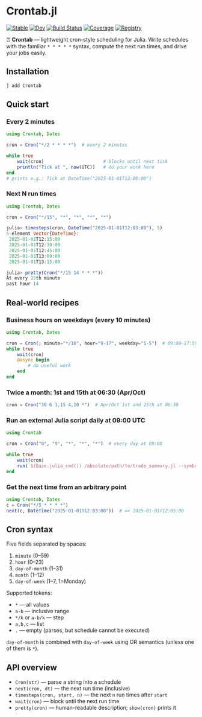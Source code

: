 # Crontab.jl

[![Stable](https://img.shields.io/badge/docs-stable-blue.svg)](https://bhftbootcamp.github.io/Crontab.jl/stable/)
[![Dev](https://img.shields.io/badge/docs-dev-blue.svg)](https://bhftbootcamp.github.io/Crontab.jl/dev/)
[![Build Status](https://github.com/bhftbootcamp/Crontab.jl/actions/workflows/Coverage.yml/badge.svg?branch=master)](https://github.com/bhftbootcamp/Crontab.jl/actions/workflows/Coverage.yml?query=branch%3Amaster)
[![Coverage](https://codecov.io/gh/bhftbootcamp/Crontab.jl/branch/master/graph/badge.svg)](https://codecov.io/gh/bhftbootcamp/Crontab.jl)
[![Registry](https://img.shields.io/badge/registry-Green-green)](https://github.com/bhftbootcamp/Green)

⏰ **Crontab** — lightweight cron-style scheduling for Julia. Write schedules with the familiar `* * * * *` syntax, compute the next run times, and drive your jobs easily.

## Installation

```julia
] add Crontab
```

## Quick start

### Every 2 minutes
```julia
using Crontab, Dates

cron = Cron("*/2 * * * *")  # every 2 minutes

while true
    wait(cron)                      # blocks until next tick
    println("Tick at ", now(UTC))   # do your work here
end
# prints e.g.: Tick at DateTime("2025-01-01T12:00:00")
```

### Next N run times
```julia
using Crontab, Dates

cron = Cron("*/15", "*", "*", "*", "*")

julia> timesteps(cron, DateTime("2025-01-01T12:03:00"), 5)
5-element Vector{DateTime}:
 2025-01-01T12:15:00
 2025-01-01T12:30:00
 2025-01-01T12:45:00
 2025-01-01T13:00:00
 2025-01-01T13:15:00
```

```julia
julia> pretty(Cron("*/15 14 * * *"))
At every 15th minute
past hour 14
```

## Real‑world recipes

### Business hours on weekdays (every 10 minutes)
```julia
using Crontab, Dates

cron = Cron(; minute="*/10", hour="9-17", weekday="1-5")  # 09:00–17:59, Mon–Fri
while true
    wait(cron)
    @async begin
        # do useful work
    end
end
```

### Twice a month: 1st and 15th at 06:30 (Apr/Oct)
```julia
cron = Cron("30 6 1,15 4,10 *")  # Apr/Oct 1st and 15th at 06:30
```

### Run an external Julia script daily at 09:00 UTC
```julia
using Crontab

cron = Cron("0", "9", "*", "*", "*")  # every day at 09:00

while true
    wait(cron)
    run(`$(Base.julia_cmd()) /absolute/path/to/trade_summary.jl --symbol=AAPL`)
end
```

### Get the next time from an arbitrary point
```julia
using Crontab, Dates
c = Cron("*/5 * * * *")
next(c, DateTime("2025-01-01T12:03:00"))  # => 2025-01-01T12:05:00
```

## Cron syntax

Five fields separated by spaces:

1. `minute` (0–59)
2. `hour` (0–23)
3. `day-of-month` (1–31)
4. `month` (1–12)
5. `day-of-week` (1–7, 1=Monday)

Supported tokens:

- `*` — all values
- `a-b` — inclusive range
- `*/k` or `a-b/k` — step
- `a,b,c` — list
- `.` — empty (parses, but schedule cannot be executed)

`day-of-month` is combined with `day-of-week` using OR semantics (unless one of them is `*`).

## API overview

- `Cron(str)` — parse a string into a schedule
- `next(cron, dt)` — the next run time (inclusive)
- `timesteps(cron, start, n)` — the next `n` run times after `start`
- `wait(cron)` — block until the next run time
- `pretty(cron)` — human-readable description; `show(cron)` prints it
